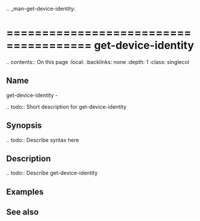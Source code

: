 .. _man-get-device-identity:

======================================
get-device-identity
======================================

.. contents:: On this page
    :local:
    :backlinks: none
    :depth: 1
    :class: singlecol

Name
----
get-device-identity - 

.. todo::
    Short description for get-device-identity

Synopsis
--------
.. todo::
   Describe syntax here

Description
-----------
.. todo::
    Describe get-device-identity

Examples
--------

See also
--------


